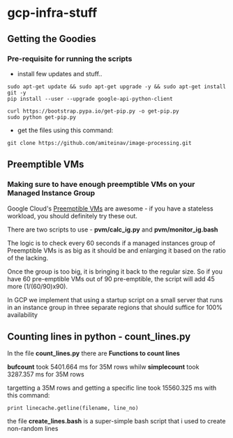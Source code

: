 # gcp-infra-stuff

## Getting the Goodies ##

### Pre-requisite for running the scripts ###

* install few updates and stuff..

```
sudo apt-get update && sudo apt-get upgrade -y && sudo apt-get install git -y 
pip install --user --upgrade google-api-python-client 

curl https://bootstrap.pypa.io/get-pip.py -o get-pip.py
sudo python get-pip.py

```
* get the files using this command:
```
git clone https://github.com/amiteinav/image-processing.git
```

## Preemptible VMs ##

### Making sure to have enough preemptible VMs on your Managed Instance Group ###
Google Cloud's [Preemptible VMs](https://cloud.google.com/preemptible-vms) are awesome - if you have a stateless workload, you should definitely try these out.  


There are two scripts to use - **pvm/calc_ig.py** and **pvm/monitor_ig.bash** 


The logic is to check every 60 seconds if a managed instances group of Preemptible VMs is as big as it should be and enlarging it based on the ratio of the lacking.

Once the group is too big, it is bringing it back to the regular size. So if you have 60 pre-emptible VMs out of 90 pre-emptible, the script will add 45 more (1/(60/90)x90).


In GCP we implement that using a startup script on a small server that runs in an instance group in three separate regions that should suffice for 100% availability 


## Counting lines in python - count_lines.py

In the file **count_lines.py** there are **Functions to count lines**

**bufcount** took 5401.664 ms for 35M rows whilw **simplecount** took 3287.357 ms for 35M rows

targetting a 35M rows and getting a specific line took 15560.325 ms with this command:
```
print linecache.getline(filename, line_no)
```

the file **create_lines.bash** is a super-simple bash script that i used to create non-random lines

